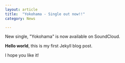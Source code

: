 ```yaml
---
layout: article
title:  "Yokohama - Single out now!!"
category: News

---
```


New single, "Yokohama" is now available on SoundCloud.

**Hello world**, this is my first Jekyll blog post.

I hope you like it!
